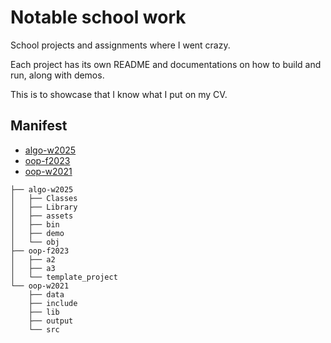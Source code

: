 # Notable school work

School projects and assignments where I went crazy.

Each project has its own README and documentations on how to build and run, along with demos.

This is to showcase that I know what I put on my CV.

## Manifest

- [algo-w2025](./algo-w2025/)
- [oop-f2023](./oop-f2023/)
- [oop-w2021](./oop-w2021/)

```
├── algo-w2025
│   ├── Classes
│   ├── Library
│   ├── assets
│   ├── bin
│   ├── demo
│   └── obj
├── oop-f2023
│   ├── a2
│   ├── a3
│   └── template_project
└── oop-w2021
    ├── data
    ├── include
    ├── lib
    ├── output
    └── src
```
